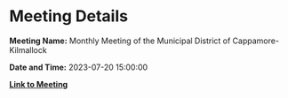 # Meeting Details

**Meeting Name:** Monthly Meeting of the Municipal District of Cappamore-Kilmallock

**Date and Time:** 2023-07-20 15:00:00

**[Link to Meeting](https://www.limerick.ie/council/whats-on/monthly-meeting-of-the-municipal-district-of-cappamore-kilmallock-5)**
